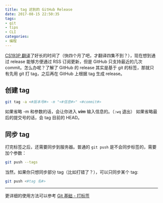 ```yaml
---
title: tag 迟到的 GitHub Release
date: 2017-08-15 22:50:35
tags:
- git
- tips
- CLI
categories:
- 编程
---
```


[CS193P 翻译](https://apollozhu.github.io/Developing-iOS-10-Apps-with-Swift/)了好长的时间了（快四个月了吧，才翻译四集不到？），现在想到通过 release 能够方便通过 RSS 订阅更新，但是 GitHub 只支持最近的几次 commit。怎么办呢？<!-- more -->了解了 GitHub 的 release 其实是基于 git 的标签，那就只有先用 git 打 tag，之后再在 GitHub 上根据 tag 生成 release。

## 创建 tag

```bash
git tag -a <#版本号#> -m "<#信息#>" <#commit#>
```

如果省略 -m 和参数的话，会让你进入 ***vim*** 输入信息的。（`:wq` 退出）
如果省略最后的提交号的话，会 tag 目前的 HEAD。

## 同步 tag

打完标签之后，还需要同步到服务器。普通的 `git push` 是不会同步标签的，需要加个参数：

```bash
git push --tags
```

当然，如果你只想同步部分 tag（比如打错了？），可以只同步某个 tag:


```bash
git push <#tag 名#>
```

----

更详细的使用方法可以参考 [Git 基础 - 打标签](https://git-scm.com/book/zh/v2/Git-%E5%9F%BA%E7%A1%80-%E6%89%93%E6%A0%87%E7%AD%BE)
